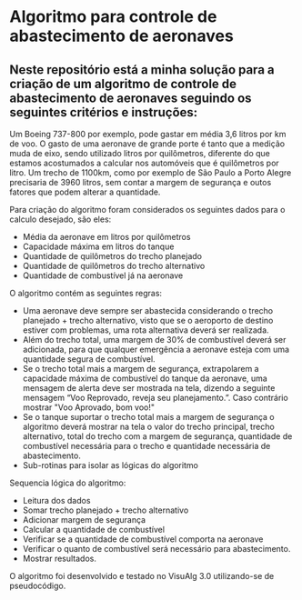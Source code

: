 # Algoritmo para controle de abastecimento de aeronaves

## Neste repositório está a minha solução para a criação de um algoritmo de controle de abastecimento de aeronaves seguindo os seguintes critérios e instruções:

Um Boeing 737-800 por exemplo, pode gastar em média 3,6 litros por km de voo. O gasto de uma aeronave de grande porte é tanto que a medição muda de eixo, sendo utilizado litros por quilômetros, diferente do que estamos acostumados a calcular nos automóveis que é quilômetros por litro. Um trecho de 1100km, como por exemplo de São Paulo a Porto Alegre precisaria de 3960 litros, sem contar a margem de segurança e outos fatores que podem alterar a quantidade.

Para criação do algoritmo foram considerados os seguintes dados para o calculo desejado, são eles:

- Média da aeronave em litros por quilômetros
- Capacidade máxima em litros do tanque
- Quantidade de quilômetros do trecho planejado
- Quantidade de quilômetros do trecho alternativo
- Quantidade de combustível já na aeronave
    
O algoritmo contém as seguintes regras:

- Uma aeronave deve sempre ser abastecida considerando o trecho planejado + trecho alternativo, visto que se o aeroporto de destino estiver com problemas, uma rota alternativa deverá ser realizada.
- Além do trecho total, uma margem de 30% de combustível deverá ser adicionada, para que qualquer emergência a aeronave esteja com uma quantidade segura de combustível.
- Se o trecho total mais a margem de segurança, extrapolarem a capacidade máxima de combustível do tanque da aeronave, uma mensagem de alerta deve ser mostrada na tela, dizendo a seguinte mensagem “Voo Reprovado, reveja seu planejamento.”. Caso contrário mostrar "Voo Aprovado, bom voo!"
- Se o tanque suportar o trecho total mais a margem de segurança o algoritmo deverá mostrar na tela o valor do trecho principal, trecho alternativo, total do trecho com a margem de segurança, quantidade de combustível necessária para o trecho e quantidade necessária de abastecimento.
- Sub-rotinas para isolar as lógicas do algoritmo

Sequencia lógica do algoritmo:

- Leitura dos dados
- Somar trecho planejado + trecho alternativo
- Adicionar margem de segurança
- Calcular a quantidade de combustível
- Verificar se a quantidade de combustível comporta na aeronave
- Verificar o quanto de combustível será necessário para abastecimento.
- Mostrar resultados.

O algoritmo foi desenvolvido e testado no VisuAlg 3.0 utilizando-se de pseudocódigo.
